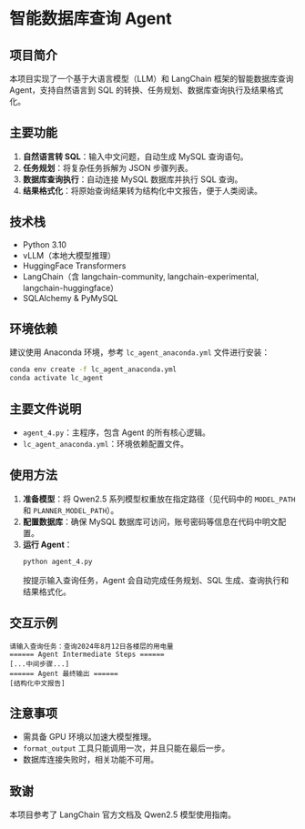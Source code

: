 # 智能数据库查询 Agent

## 项目简介
本项目实现了一个基于大语言模型（LLM）和 LangChain 框架的智能数据库查询 Agent，支持自然语言到 SQL 的转换、任务规划、数据库查询执行及结果格式化。

## 主要功能
1. **自然语言转 SQL**：输入中文问题，自动生成 MySQL 查询语句。
2. **任务规划**：将复杂任务拆解为 JSON 步骤列表。
3. **数据库查询执行**：自动连接 MySQL 数据库并执行 SQL 查询。
4. **结果格式化**：将原始查询结果转为结构化中文报告，便于人类阅读。

## 技术栈
- Python 3.10
- vLLM（本地大模型推理）
- HuggingFace Transformers
- LangChain（含 langchain-community, langchain-experimental, langchain-huggingface）
- SQLAlchemy & PyMySQL

## 环境依赖
建议使用 Anaconda 环境，参考 `lc_agent_anaconda.yml` 文件进行安装：
```bash
conda env create -f lc_agent_anaconda.yml
conda activate lc_agent
```

## 主要文件说明
- `agent_4.py`：主程序，包含 Agent 的所有核心逻辑。
- `lc_agent_anaconda.yml`：环境依赖配置文件。

## 使用方法
1. **准备模型**：将 Qwen2.5 系列模型权重放在指定路径（见代码中的 `MODEL_PATH` 和 `PLANNER_MODEL_PATH`）。
2. **配置数据库**：确保 MySQL 数据库可访问，账号密码等信息在代码中明文配置。
3. **运行 Agent**：
   ```bash
   python agent_4.py
   ```
   按提示输入查询任务，Agent 会自动完成任务规划、SQL 生成、查询执行和结果格式化。

## 交互示例
```
请输入查询任务：查询2024年8月12日各楼层的用电量
====== Agent Intermediate Steps ======
[...中间步骤...]
====== Agent 最终输出 ======
[结构化中文报告]
```

## 注意事项
- 需具备 GPU 环境以加速大模型推理。
- `format_output` 工具只能调用一次，并且只能在最后一步。
- 数据库连接失败时，相关功能不可用。

## 致谢
本项目参考了 LangChain 官方文档及 Qwen2.5 模型使用指南。
